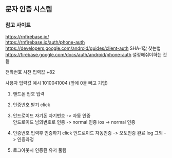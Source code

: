## 문자 인증 시스템

### 참고 사이트

https://rnfirebase.io/  
https://rnfirebase.io/auth/phone-auth  
https://developers.google.com/android/guides/client-auth SHA-1값 찾는법  
https://firebase.google.com/docs/auth/android/phone-auth 설정해줘야하는 것들

전화번호 사전 입력값 +82

사용자 입력값 예시 1010041004 (앞에 0을 빼고 기입)

1. 핸드폰 번호 입력
2. 인증번호 받기 click
3. 안드로이드 자기폰 자기번호 -> 자동 인증  
   안드로이드 남의번호로 인증 -> normal 인증
   ios -> normal 인증

4. 인증번호 입력후 인증하기 click
   안드로이드 자동인증 -> 오토인증 완료 log
   그외 -> 인증과정

5. 로그아웃시 인증된 유저 풀림
